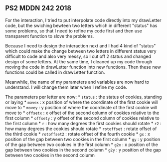 ## PS2 MDDN 242 2018
For the interaction, I tried to put interpolate code directly into my drawLetter code, but the swiching bewteen two letters which in different "status" has some problems, so that I need to refine my code first and then use transparent function to slove the problems.

Because I need to design the interaction next and I had 4 kind of "status" which could make the change between two letters in different status very difficult to code and also very messy, so I cut off 2 status and changed design of some letters. At the same time, I cleaned up my code through moving the code in drawLetter function into new functions. Then these new functions could be called in drawLetter function.

Meanwhile, the name of my parameters and variables are now hard to understand. I will change them later when I refine my code.

The parameters per letter are now:
	* `status` : the status of cookies, standing or laying
	* `movex` : x position of where the coordinate of the first cookie will move to
	* `movey` : y position of where the coordinate of the first cookie will move to
	* `offsetx` : x offset of the second column of cookies relative to the first column
	* `offsety` : y offset of the second column of cookies relative to the first column
	* `r` : how many degrees the first cookies should rotate
	* `r2` : how many degrees the cookies should rotate
	* `rotoffset` : rotate offset of the third cookie
	* `rotoffset2` : rotate offset of the fourth cookie
	* `gx` : x position of the gap between two cookies in the first column
	* `gy` : y position of the gap between two cookies in the first column
	* `g2x` : x position of the gap between two cookies in the second column
	* `g2y` : y position of the gap between two cookies in the second column
